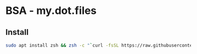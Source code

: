 # BSA - my.dot.files

## Install

```bash
sudo apt install zsh && zsh -c "`curl -fsSL https://raw.githubusercontent.com/brunosantanaa/my-dot-files/main/install.sh`"
```
